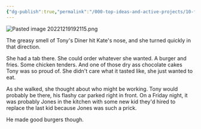 ```yaml
---
{"dg-publish":true,"permalink":"/000-top-ideas-and-active-projects/10-fiction/sineaters/kate/4/"}
---
```


![Pasted image 20221219192115.png](/img/user/900%20Admin%20Files/990%20Old%20Vaults/The%20Tome/90%20Attachments%20and%20Resources/91%20Attachments/Pasted%20image%2020221219192115.png)

The greasy smell of Tony's Diner hit Kate's nose, and she turned quickly in that direction.

She had a tab there.  She could order whatever she wanted.  A burger and fries.  Some chicken tenders.  And one of those dry ass chocolate cakes Tony was so proud of.  She didn't care what it tasted like, she just wanted to eat.

As she walked, she thought about who might be working.  Tony would probably be there, his flashy car parked right in front.  On a Friday night, it was probably Jones in the kitchen with some new kid they'd hired to replace the last kid because Jones was such a prick.

He made good burgers though.
